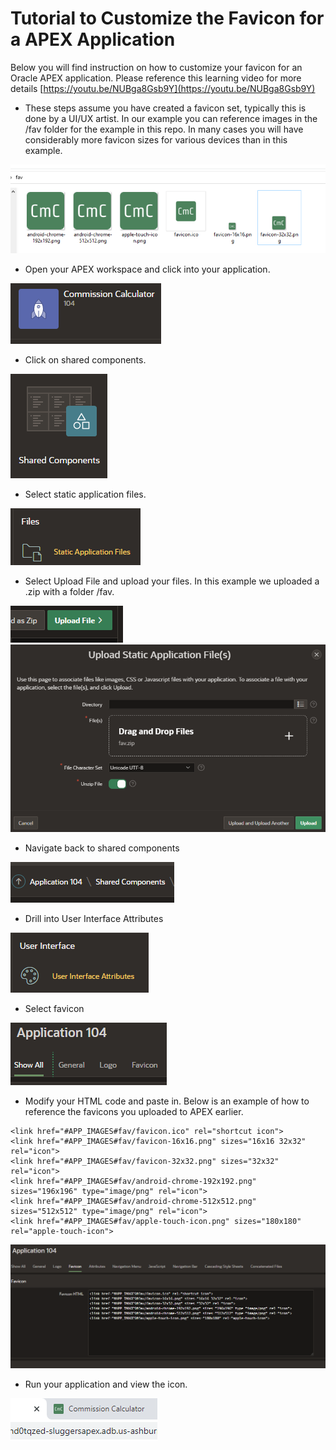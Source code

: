 # Tutorial to Customize the Favicon for a APEX Application
Below you will find instruction on how to customize your favicon for an Oracle APEX application. Please reference this learning video for more details [https://youtu.be/NUBga8Gsb9Y](https://youtu.be/NUBga8Gsb9Y)

- These steps assume you have created a favicon set, typically this is done by a UI/UX artist. In our example you can reference images in the /fav folder for the example in this repo. In many cases you will have considerably more favicon sizes for various devices than in this example.

 ![](assets/README-8b552547.png)

- Open your APEX workspace and click into your application.

![](assets/README-4b8d65ba.png)

- Click on shared components.

![](assets/README-757bd404.png)

- Select static application files.

![](assets/README-69b31a1f.png)

- Select Upload File and upload your files. In this example we uploaded a .zip with a folder /fav.

![](assets/README-1a142c19.png)
![](assets/README-a63d0281.png)

- Navigate back to shared components

![](assets/README-8e1c361b.png)

- Drill into User Interface Attributes

![](assets/README-eb25222a.png)

- Select favicon

![](assets/README-84519499.png)


- Modify your HTML code and paste in. Below is an example of how to reference the favicons you uploaded to APEX earlier.

```
<link href="#APP_IMAGES#fav/favicon.ico" rel="shortcut icon">
<link href="#APP_IMAGES#fav/favicon-16x16.png" sizes="16x16 32x32" rel="icon">
<link href="#APP_IMAGES#fav/favicon-32x32.png" sizes="32x32" rel="icon">
<link href="#APP_IMAGES#fav/android-chrome-192x192.png" sizes="196x196" type="image/png" rel="icon">
<link href="#APP_IMAGES#fav/android-chrome-512x512.png" sizes="512x512" type="image/png" rel="icon">
<link href="#APP_IMAGES#fav/apple-touch-icon.png" sizes="180x180" rel="apple-touch-icon">
```

![](assets/README-937d214b.png)

- Run your application and view the icon.

![](assets/README-0c9372a6.png)
